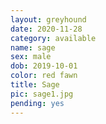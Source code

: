 ```yaml
---
layout: greyhound
date: 2020-11-28
category: available
name: sage
sex: male
dob: 2019-10-01
color: red fawn
title: Sage
pic: sage1.jpg
pending: yes
---
```



